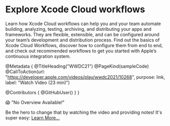 # Explore Xcode Cloud workflows

Learn how Xcode Cloud workflows can help you and your team automate building, analyzing, testing, archiving, and distributing your apps and frameworks. They are flexible, extensible, and can be configured around your team’s development and distribution process. Find out the basics of Xcode Cloud Workflows, discover how to configure them from end to end, and check out recommended workflows to get you started with Apple’s continuous integration system.

@Metadata {
   @TitleHeading("WWDC21")
   @PageKind(sampleCode)
   @CallToAction(url: "https://developer.apple.com/videos/play/wwdc2021/10268", purpose: link, label: "Watch Video (23 min)")

   @Contributors {
      @GitHubUser(<replace this with your GitHub handle>)
   }
}

😱 "No Overview Available!"

Be the hero to change that by watching the video and providing notes! It's super easy:
 [Learn More…](https://wwdcnotes.com/documentation/wwdcnotes/contributing)
